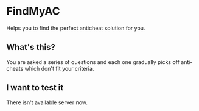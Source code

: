 # FindMyAC

Helps you to find the perfect anticheat solution for you.

## What's this?

You are asked a series of questions and each one gradually picks off anti-cheats which don't fit your criteria.

## I want to test it

There isn't available server now.